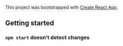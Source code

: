 This project was bootstrapped with [Create React App](https://github.com/facebookincubator/create-react-app).

## Getting started

### `npm start` doesn’t detect changes
